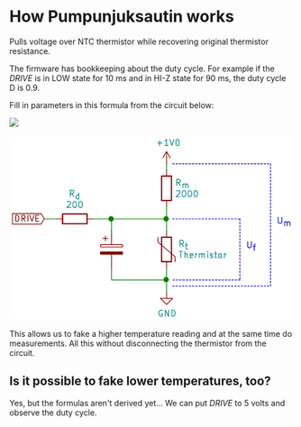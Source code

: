 # How Pumpunjuksautin works

Pulls voltage over NTC thermistor while recovering original thermistor
resistance.

The firmware has bookkeeping about the duty cycle. For example if the
*DRIVE* is in LOW state for 10 ms and in HI-Z state for 90 ms, the duty
cycle D is 0.9.

Fill in parameters in this formula from the circuit below:

<img src="https://render.githubusercontent.com/render/math?math=\LARGE R_t=\left(\frac{\frac{U_m}{U_f}-1}{R_m}-\frac{D}{R_d}\right)^{-1}">

![Variables in the formula](variables.svg)

This allows us to fake a higher temperature reading and at the same time
do measurements. All this without disconnecting the thermistor from the
circuit.

## Is it possible to fake lower temperatures, too?

Yes, but the formulas aren't derived yet... We can put *DRIVE* to 5
volts and observe the duty cycle.
